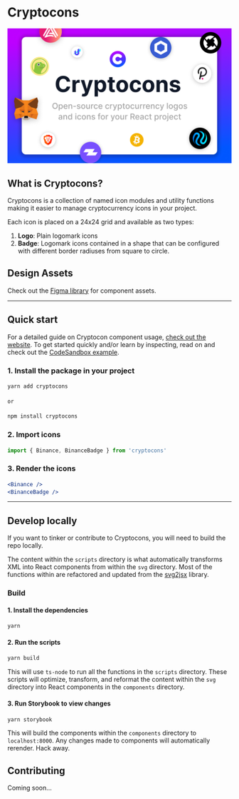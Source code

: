 # Cryptocons

![Cryptocons cover](cover.png)

## What is Cryptocons?

Cryptocons is a collection of named icon modules and utility functions making it easier to manage cryptocurrency icons in your project.

Each icon is placed on a 24x24 grid and available as two types:

1. **Logo**: Plain logomark icons
2. **Badge**: Logomark icons contained in a shape that can be configured with different border radiuses from square to circle.

## Design Assets

Check out the [Figma library](https://www.figma.com/community/file/1100964857221715143/Cryptocurrency-Logos-and-Icons) for component assets.

---

## Quick start

For a detailed guide on Cryptocon component usage, [check out the website](https://www.cryptocons.io/documentation/usage). To get started quickly and/or learn by inspecting, read on and check out the [CodeSandbox example](https://codesandbox.io/s/cryptocons-example-okpxc2?file=/src/App.tsx).

### 1. Install the package in your project

```bash
yarn add cryptocons

or

npm install cryptocons
```

### 2. Import icons

```jsx
import { Binance, BinanceBadge } from 'cryptocons'
```

### 3. Render the icons

```jsx
<Binance />
<BinanceBadge />
```

---

## Develop locally

If you want to tinker or contribute to Cryptocons, you will need to build the repo locally.

The content within the `scripts` directory is what automatically transforms XML into React components from within the `svg` directory. Most of the functions within are refactored and updated from the [svg2jsx](https://github.com/balajmarius/svg2jsx) library.

### Build

#### 1. Install the dependencies

```bash
yarn
```

#### 2. Run the scripts

```bash
yarn build
```

This will use `ts-node` to run all the functions in the `scripts` directory. These scripts will optimize, transform, and reformat the content within the `svg` directory into React components in the `components` directory.

#### 3. Run Storybook to view changes

```bash
yarn storybook
```

This will build the components within the `components` directory to `localhost:8000`. Any changes made to components will automatically rerender. Hack away.

## Contributing

Coming soon...
